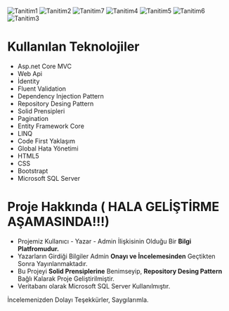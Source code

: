 ![Tanitim1](https://github.com/SercanCetin0/BilgiSayar/assets/114872801/faaa2431-5e69-48d0-b955-c95d4743b136)
![Tanitim2](https://github.com/SercanCetin0/BilgiSayar/assets/114872801/b3f6aa0e-25f1-4edf-9264-c401ec6fb340)
![Tanitim7](https://github.com/SercanCetin0/BilgiSayar/assets/114872801/ed2ab8d8-65c9-4033-8ec5-e7058cd1575f)
![Tanitim4](https://github.com/SercanCetin0/BilgiSayar/assets/114872801/d9279d26-519b-422b-aaaf-ebae5e9b72a6)
![Tanitim5](https://github.com/SercanCetin0/BilgiSayar/assets/114872801/8c94fcde-a3cf-4e15-befa-a9e2dbb4a5e9)
![Tanitim6](https://github.com/SercanCetin0/BilgiSayar/assets/114872801/f7922efd-7eee-426b-859e-353a196dd499)
![Tanitim3](https://github.com/SercanCetin0/BilgiSayar/assets/114872801/54476928-7200-45fb-b994-c300784d0448)


# Kullanılan Teknolojiler
- Asp.net Core MVC
- Web Api
- İdentity
- Fluent Validation 
- Dependency Injection Pattern
- Repository Desing Pattern
- Solid Prensipleri 
- Pagination
- Entity Framework Core
- LINQ
- Code First Yaklaşım
- Global Hata Yönetimi
- HTML5
- CSS 
- Bootstrapt
- Microsoft SQL Server

# Proje Hakkında ( HALA GELİŞTİRME AŞAMASINDA!!!)
- Projemiz Kullanıcı - Yazar - Admin İlişkisinin Olduğu Bir **Bilgi Platfromudur.**
- Yazarların Girdiği Bilgiler Admin **Onayı ve İncelemesinden** Geçtikten Sonra Yayınlanmaktadır.
- Bu Projeyi **Solid Prensiplerine** Benimseyip, **Repository Desing Pattern** Bağlı Kalarak Proje Geliştirilmiştir.
- Veritabanı olarak Microsoft SQL Server Kullanılmıştır.


İncelemenizden Dolayı Teşekkürler, Saygılarımla. 
